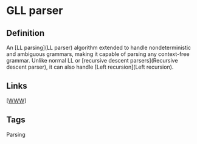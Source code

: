 # GLL parser

## Definition
An [LL parsing](LL parser) algorithm extended to handle nondeterministic and ambiguous grammars, making it capable of parsing any context-free grammar. Unlike normal LL or [recursive descent parsers](Recursive descent parser), it can also handle [Left recursion](Left recursion).

## Links


[[WWW](http://www.rhul.ac.uk/computerscience/research/csle/gllparsers.aspx)]

## Tags
Parsing


